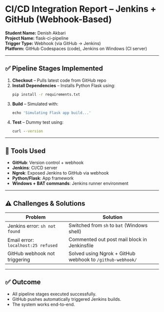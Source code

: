 # CI/CD Integration Report – Jenkins + GitHub (Webhook-Based)

**Student Name:** Denish Akbari  
**Project Name:** flask-ci-pipeline  
**Trigger Type:** Webhook (via GitHub → Jenkins)  
**Platform:** GitHub Codespaces (code), Jenkins on Windows (CI server)

---

## ✅ Pipeline Stages Implemented

1. **Checkout** – Pulls latest code from GitHub repo
2. **Install Dependencies** – Installs Python Flask using:
   ```bat
   pip install -r requirements.txt
   ```
3. **Build** – Simulated with:
   ```groovy
   echo 'Simulating Flask app build...'
   ```
4. **Test** – Dummy test using:
   ```bat
   curl --version
   ```

---

## 🔧 Tools Used

- **GitHub**: Version control + webhook
- **Jenkins**: CI/CD server
- **Ngrok**: Exposed Jenkins to GitHub via webhook
- **Python/Flask**: App framework
- **Windows + BAT commands**: Jenkins runner environment

---

## ⚠️ Challenges & Solutions

| Problem | Solution |
|--------|----------|
| Jenkins error: `sh not found` | Switched from `sh` to `bat` (Windows shell) |
| Email error: `localhost:25 refused` | Commented out post mail block in Jenkinsfile |
| GitHub webhook not triggering | Solved using Ngrok + GitHub webhook to `/github-webhook/` |

---

## ✅ Outcome

- All pipeline stages executed successfully.
- GitHub pushes automatically triggered Jenkins builds.
- The system works end-to-end.